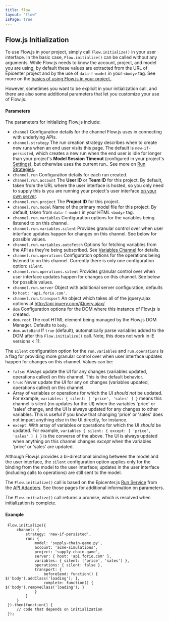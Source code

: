 ```yaml
---
title: flow
layout: "flow"
isPage: true
---
```


<!-- module desc -->

## Flow.js Initialization

To use Flow.js in your project, simply call `Flow.initialize()` in your user interface. In the basic case, `Flow.initialize()` can be called without any arguments. While Flow.js needs to know the account, project, and model you are using, by default these values are extracted from the URL of Epicenter project and by the use of `data-f-model` in your `<body>` tag. See more on the [basics of using Flow.js in your project.](../../#using_in_project).

However, sometimes you want to be explicit in your initialization call, and there are also some additional parameters that let you customize your use of Flow.js.

#### Parameters

The parameters for initializing Flow.js include:

* `channel` Configuration details for the channel Flow.js uses in connecting with underlying APIs.
* `channel.strategy` The run creation strategy describes when to create new runs when an end user visits this page. The default is `new-if-persisted`, which creates a new run when the end user is idle for longer than your project's **Model Session Timeout** (configured in your project's [Settings](../../../updating_your_settings/)), but otherwise uses the current run.. See more on [Run Strategies](../../../api_adapters/strategy/).
* `channel.run` Configuration details for each run created.
* `channel.run.account` The **User ID** or **Team ID** for this project. By default, taken from the URL where the user interface is hosted, so you only need to supply this is you are running your project's user interface [on your own server](../../../how_to/self_hosting/).
* `channel.run.project` The **Project ID** for this project.
* `channel.run.model` Name of the primary model file for this project. By default, taken from `data-f-model` in your HTML `<body>` tag.
* `channel.run.variables` Configuration options for the variables being listened to on this channel.
* `channel.run.variables.silent` Provides granular control over when user interface updates happen for changes on this channel. See below for possible values.
* `channel.run.variables.autoFetch` Options for fetching variables from the API as they're being subscribed. See [Variables Channel](../channels/variables-channel/) for details.
* `channel.run.operations` Configuration options for the operations being listened to on this channel. Currently there is only one configuration option: `silent`.
* `channel.run.operations.silent` Provides granular control over when user interface updates happen for changes on this channel. See below for possible values.
* `channel.run.server` Object with additional server configuration, defaults to `host: 'api.forio.com'`.
* `channel.run.transport` An object which takes all of the jquery.ajax options at <a href="http://api.jquery.com/jQuery.ajax/">http://api.jquery.com/jQuery.ajax/</a>.
* `dom` Configuration options for the DOM where this instance of Flow.js is created.
* `dom.root` The root HTML element being managed by the Flow.js DOM Manager. Defaults to `body`.
* `dom.autoBind` If `true` (default), automatically parse variables added to the DOM after this `Flow.initialize()` call. Note, this does not work in IE versions < 11.

The `silent` configuration option for the `run.variables` and `run.operations` is a flag for providing more granular control over when user interface updates happen for changes on this channel. Values can be:

* `false`: Always update the UI for any changes (variables updated, operations called) on this channel. This is the default behavior.
* `true`: Never update the UI for any on changes (variables updated, operations called) on this channel.
* Array of variables or operations for which the UI *should not* be updated. For example, `variables: { silent: [ 'price', 'sales' ] }` means this channel is silent (no updates for the UI) when the variables 'price' or 'sales' change, and the UI is always updated for any changes to other variables. This is useful if you know that changing 'price' or 'sales' does not impact anything else in the UI directly, for instance.
* `except`: With array of variables or operations for which the UI *should* be updated. For example, `variables { silent: { except: [ 'price', 'sales' ] } }` is the converse of the above. The UI is always updated when anything on this channel changes *except* when the variables 'price' or 'sales' are updated.

Although Flow.js provides a bi-directional binding between the model and the user interface, the `silent` configuration option applies only for the binding from the model to the user interface; updates in the user interface (including calls to operations) are still sent to the model.

The `Flow.initialize()` call is based on the Epicenter.js [Run Service](../../../api_adapters/generated/run-api-service/) from the [API Adapters](../../../api_adapters/). See those pages for additional information on parameters.

The `Flow.initialize()` call returns a promise, which is resolved when initialization is complete.

#### Example

     Flow.initialize({
         channel: {
             strategy: 'new-if-persisted',
             run: {
                 model: 'supply-chain-game.py',
                 account: 'acme-simulations',
                 project: 'supply-chain-game',
                 server: { host: 'api.forio.com' },
                 variables: { silent: ['price', 'sales'] },
                 operations: { silent: false },
                 transport: {
                     beforeSend: function() { $('body').addClass('loading'); },
                     complete: function() { $('body').removeClass('loading'); }
                 }
             }
         }
     }).then(function() {
         // code that depends on initialization
     });


